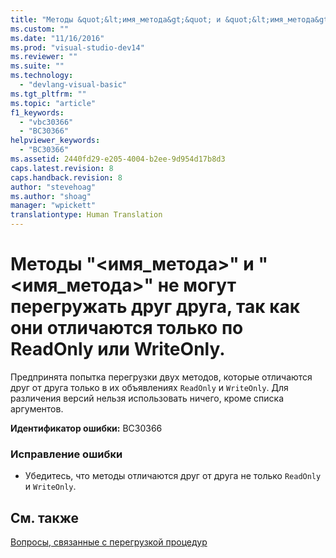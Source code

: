 ```yaml
---
title: "Методы &quot;&lt;имя_метода&gt;&quot; и &quot;&lt;имя_метода&gt;&quot; не могут перегружать друг друга, так как они отличаются только по ReadOnly или WriteOnly. | Microsoft Docs"
ms.custom: ""
ms.date: "11/16/2016"
ms.prod: "visual-studio-dev14"
ms.reviewer: ""
ms.suite: ""
ms.technology: 
  - "devlang-visual-basic"
ms.tgt_pltfrm: ""
ms.topic: "article"
f1_keywords: 
  - "vbc30366"
  - "BC30366"
helpviewer_keywords: 
  - "BC30366"
ms.assetid: 2440fd29-e205-4004-b2ee-9d954d17b8d3
caps.latest.revision: 8
caps.handback.revision: 8
author: "stevehoag"
ms.author: "shoag"
manager: "wpickett"
translationtype: Human Translation
---
```

# Методы &quot;&lt;имя_метода&gt;&quot; и &quot;&lt;имя_метода&gt;&quot; не могут перегружать друг друга, так как они отличаются только по ReadOnly или WriteOnly.
Предпринята попытка перегрузки двух методов, которые отличаются друг от друга только в их объявлениях `ReadOnly` и `WriteOnly`. Для различения версий нельзя использовать ничего, кроме списка аргументов.  
  
 **Идентификатор ошибки:** BC30366  
  
### Исправление ошибки  
  
-   Убедитесь, что методы отличаются друг от друга не только `ReadOnly` и `WriteOnly`.  
  
## См. также  
 [Вопросы, связанные с перегрузкой процедур](../../visual-basic/programming-guide/language-features/procedures/considerations-in-overloading-procedures.md)